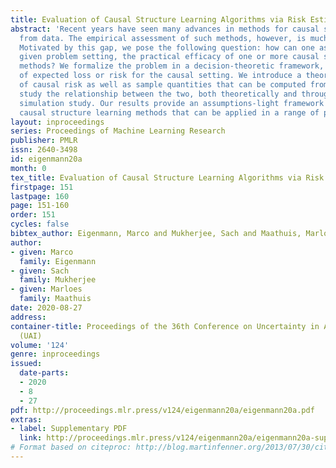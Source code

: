 ```yaml
---
title: Evaluation of Causal Structure Learning Algorithms via Risk Estimation
abstract: 'Recent years have seen many advances in methods for causal structure learning
  from data. The empirical assessment of such methods, however, is much less developed.
  Motivated by this gap, we pose the following question: how can one assess, in a
  given problem setting, the practical efficacy of one or more causal structure learning
  methods? We formalize the problem in a decision-theoretic framework, via a notion
  of expected loss or risk for the causal setting. We introduce a theoretical notion
  of causal risk as well as sample quantities that can be computed from data, and
  study the relationship between the two, both theoretically and through an extensive
  simulation study. Our results provide an assumptions-light framework for assessing
  causal structure learning methods that can be applied in a range of practical use-cases.'
layout: inproceedings
series: Proceedings of Machine Learning Research
publisher: PMLR
issn: 2640-3498
id: eigenmann20a
month: 0
tex_title: Evaluation of Causal Structure Learning Algorithms via Risk Estimation
firstpage: 151
lastpage: 160
page: 151-160
order: 151
cycles: false
bibtex_author: Eigenmann, Marco and Mukherjee, Sach and Maathuis, Marloes
author:
- given: Marco
  family: Eigenmann
- given: Sach
  family: Mukherjee
- given: Marloes
  family: Maathuis
date: 2020-08-27
address: 
container-title: Proceedings of the 36th Conference on Uncertainty in Artificial Intelligence
  (UAI)
volume: '124'
genre: inproceedings
issued:
  date-parts:
  - 2020
  - 8
  - 27
pdf: http://proceedings.mlr.press/v124/eigenmann20a/eigenmann20a.pdf
extras:
- label: Supplementary PDF
  link: http://proceedings.mlr.press/v124/eigenmann20a/eigenmann20a-supp.pdf
# Format based on citeproc: http://blog.martinfenner.org/2013/07/30/citeproc-yaml-for-bibliographies/
---
```

